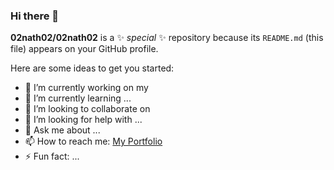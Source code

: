 ### Hi there 👋


**02nath02/02nath02** is a ✨ _special_ ✨ repository because its `README.md` (this file) appears on your GitHub profile.

Here are some ideas to get you started:

- 🔭 I’m currently working on my 
- 🌱 I’m currently learning ...
- 👯 I’m looking to collaborate on 
- 🤔 I’m looking for help with ...
- 💬 Ask me about ...
- 📫 How to reach me: [My Portfolio](https://selene.hud.ac.uk/u2056479/portfolio/index.php/about/)
- ⚡ Fun fact: ...

